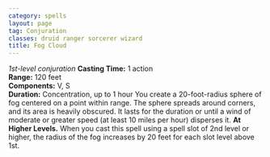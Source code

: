 ```yaml
---
category: spells
layout: page
tag: Conjuration
classes: druid ranger sorcerer wizard
title: Fog Cloud
---
```


_1st-level conjuration_ **Casting Time:** 1 action    
**Range:** 120 feet    
**Components:** V, S    
**Duration:** Concentration, up to 1 hour You create a 20-foot-radius sphere of fog centered on a point within range. The sphere spreads around corners, and its area is heavily obscured. It lasts for the duration or until a wind of moderate or greater speed (at least 10 miles per hour) disperses it. **At Higher Levels.** When you cast this spell using a spell slot of 2nd level or higher, the radius of the fog increases by 20 feet for each slot level above 1st. 